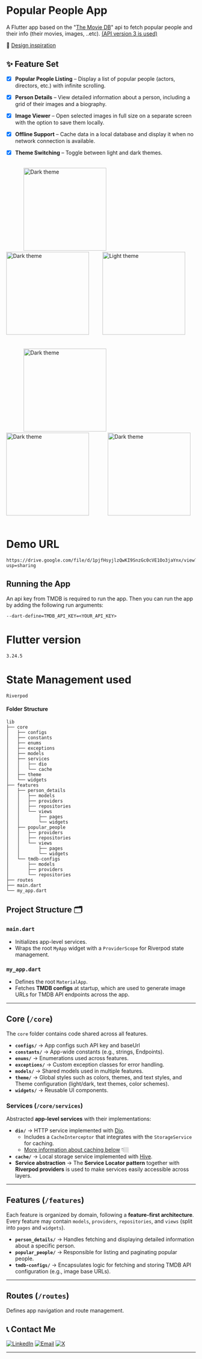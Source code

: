 # Popular People App

A Flutter app based on the "[The Movie DB](https://www.themoviedb.org/)" api to fetch popular people and their info (their movies, images, ..etc). [(API version 3 is used)](https://developers.themoviedb.org/3/people/get-popular-people)


🎨 [Design inspiration](https://dribbble.com/shots/7902411-Actors-Tracking-App)

## ✨ Feature Set

* [x] **Popular People Listing** – Display a list of popular people (actors, directors, etc.) with infinite scrolling.

 * [x] **Person Details** – View detailed information about a person, including a grid of their images and a biography.

 * [x] **Image Viewer** – Open selected images in full size on a separate screen with the option to save them locally.

 * [x] **Offline Support** – Cache data in a local database and display it when no network connection is available.
 * [x] **Theme Switching** – Toggle between light and dark themes.


<br/>
<div>
  &emsp;&emsp;&emsp;
  <img src="https://github.com/user-attachments/assets/a9b908e8-f6b8-496e-a66e-959886f76b4c" alt="Dark theme" width="220">  
  &emsp;&emsp;&emsp;
  <img src="https://github.com/user-attachments/assets/d1db9c08-d0d9-4b63-b85b-4fd95671cce2" alt="Dark theme" width="220">  
  &emsp;&emsp;
  <img src="https://github.com/user-attachments/assets/2e5b6ec6-c4f0-4704-a346-12b12bfad483" alt="Light theme" width="220">
</div>
<br/>

<br/>
<div>
  &emsp;&emsp;&emsp;
  <img src="https://github.com/user-attachments/assets/480bae43-12c3-42cb-9827-3d4f787aaa81" alt="Dark theme" width="220">  
  &emsp;&emsp;&emsp;
  <img src="https://github.com/user-attachments/assets/6f321e4f-bc5d-495b-b29f-cfd5842d0df1" alt="Dark theme" width="220">  
  &emsp;&emsp;&emsp;
  <img src="https://github.com/user-attachments/assets/993d273e-212d-4ec1-abe7-b420d4c0396d" alt="Dark theme" width="220"> 
</div>
<br/>

# Demo URL
```
https://drive.google.com/file/d/1pjfHsyjlzQwKI9SnzGc0cVE1Oo3jaYnx/view?usp=sharing
```


## Running the App
An api key from TMDB is required to run the app. Then you can run the app by adding the following run arguments:
```
--dart-define=TMDB_API_KEY=<YOUR_API_KEY>
```

# Flutter version
```
3.24.5
```

# State Management used
```
Riverpod
```


#### Folder Structure

```
lib
├── core
│   ├── configs
│   ├── constants
│   ├── enums
│   ├── exceptions
│   ├── models
│   ├── services
│   │   ├── dio
│   │   └── cache
│   ├── theme
│   └── widgets
├── features
│   ├── person_details
│   │   ├── models
│   │   ├── providers
│   │   ├── repositories
│   │   └── views
│   │       ├── pages
│   │       └── widgets
│   ├── popular_people
│   │   ├── providers
│   │   ├── repositories
│   │   └── views
│   │       ├── pages
│   │       └── widgets
│   └── tmdb-configs
│       ├── models
│       ├── providers
│       └── repositories
├── routes
├── main.dart
└── my_app.dart
```

## Project Structure 🗂️

### `main.dart`
- Initializes app-level services.
- Wraps the root `MyApp` widget with a `ProviderScope` for Riverpod state management.

### `my_app.dart`
- Defines the root `MaterialApp`.
- Fetches **TMDB configs** at startup, which are used to generate image URLs for TMDB API endpoints across the app.

---

## Core (`/core`)

The `core` folder contains code shared across all features.

- **`configs/`** → App configs such API key and baseUrl
- **`constants/`** → App-wide constants (e.g., strings, Endpoints).  
- **`enums/`** → Enumerations used across features.  
- **`exceptions/`** → Custom exception classes for error handling.  
- **`models/`** → Shared models used in multiple features.  
- **`theme/`** → Global styles such as colors, themes, and text styles, and Theme configuration (light/dark, text themes, color schemes).  
- **`widgets/`** → Reusable UI components.  

### Services (`/core/services`)
Abstracted **app-level services** with their implementations:

- **`dio/`** → HTTP service implemented with [Dio](https://pub.dev/packages/dio).  
  - Includes a `CacheInterceptor` that integrates with the `StorageService` for caching.  
  - [More information about caching below](#http-caching) 👇🏼  
- **`cache/`** → Local storage service implemented with [Hive](https://pub.dev/packages/hive/versions/4.0.0-dev.2).  
- **Service abstraction** → The **Service Locator pattern** together with **Riverpod providers** is used to make services easily accessible across layers.  

---

## Features (`/features`)

Each feature is organized by domain, following a **feature-first architecture**.  
Every feature may contain `models`, `providers`, `repositories`, and `views` (split into `pages` and `widgets`).  

- **`person_details/`** → Handles fetching and displaying detailed information about a specific person.  
- **`popular_people/`** → Responsible for listing and paginating popular people.  
- **`tmdb-configs/`** → Encapsulates logic for fetching and storing TMDB API configuration (e.g., image base URLs).  

---

## Routes (`/routes`)
Defines app navigation and route management.



## 📞 Contact Me

[![LinkedIn](https://img.shields.io/badge/LinkedIn-Connect-blue?logo=linkedin)](https://www.linkedin.com/in/mohamed-elbendary/)
[![Email](https://img.shields.io/badge/Email-Contact%20Me-red?logo=gmail)](albendary.com@gmail.com)
[![X](https://img.shields.io/badge/Follow-black?logo=x&logoColor=white)](https://x.com/mab_228)

---
